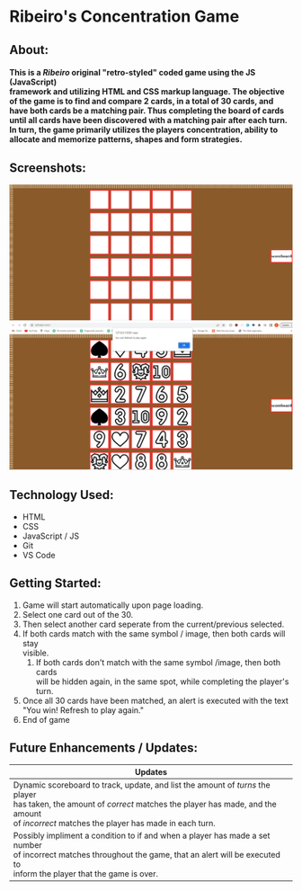 # Ribeiro's Concentration Game 

## About:
#### This is a *Ribeiro* original "retro-styled" coded game using the JS (JavaScript) <br /> framework and utilizing HTML and CSS markup language. The objective of the game is to find and compare 2 cards, in a total of 30 cards, and have both cards be a matching pair. Thus completing the board of cards until all cards have been discovered with a matching pair after each turn. In turn, the game primarily utilizes the players concentration, ability to allocate and memorize patterns, shapes and form strategies.

## Screenshots:
![Screenshot of game when player starts](/imgs/memory-screenshot-1.jpg "This is a sample image.")
![Screenshot of game when player wins](/imgs/memory-screenshot-2.jpg "This is a sample image.")

## Technology Used:

* HTML
* CSS
* JavaScript / JS
* Git
* VS Code

## Getting Started:

1. Game will start automatically upon page loading.
1. Select one card out of the 30.
1. Then select another card seperate from the current/previous selected.
1. If both cards match with the same symbol / image, then both cards will stay <br /> visible.
    1. If both cards don't match with the same symbol /image, then both cards <br /> will be hidden again, in the same spot, while completing the player's turn.
1. Once all 30 cards have been matched, an alert is executed with the text <br /> "You win! Refresh to play again."
1. End of game

## Future Enhancements / Updates:
| Updates |
|---------|
|Dynamic scoreboard to track, update, and list the amount of _turns_ the player <br /> has taken, the amount of _correct_ matches the player has made, and the amount <br /> of _incorrect_ matches the player has made in each turn.|
|Possibly impliment a condition to if and when a player has made a set number <br /> of incorrect matches throughout the game, that an alert will be executed to <br /> inform the player that the game is over.|